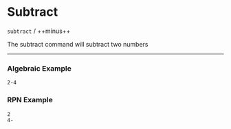 # Subtract
`subtract` / ++minus++

The subtract command will subtract two numbers

----

### Algebraic Example
```plaintext
2-4
```

### RPN Example
```plaintext
2
4-
```
